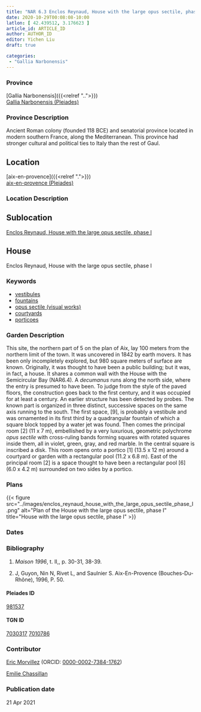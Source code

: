 ```yaml
---
title: "NAR 6.3 Enclos Reynaud, House with the large opus sectile, phase I"
date: 2020-10-29T00:08:08-10:00
latlon: [ 42.439512, 3.176623 ]
article_id: ARTICLE_ID
author: AUTHOR_ID
editor: Yichen Liu
draft: true

categories:
 - "Gallia Narbonensis"
---
```


### Province

[Gallia Narbonensis]({{<relref "..">}}) \
[Gallia Narbonensis (Pleiades)](https://pleiades.stoa.org/places/981537)

### Province Description

Ancient Roman colony (founded 118 BCE) and senatorial province located in modern southern France, along the Mediterranean. This province had stronger cultural and political ties to Italy than the rest of Gaul.

## Location

[aix-en-provence]({{<relref ".">}}) \
[aix-en-provence (Pleiades)]()

### Location Description

<!--### Location Description-->

<!-- LEAVE THIS BLANK FOR NOW -->

## Sublocation

[Enclos Reynaud, House with the large opus sectile, phase I](#)

<!--### Sublocation Description-->

<!-- DESCRIPTION -->

## House

Enclos Reynaud, House with the large opus sectile, phase I



### Keywords

- [vestibules](http://vocab.getty.edu/page/aat/300083076)
- [fountains](http://vocab.getty.edu/page/aat/300006179)
- [opus sectile (visual works)](http://vocab.getty.edu/page/aat/300254462)
- [courtyards](http://vocab.getty.edu/page/aat/300004095)
- [porticoes](http://vocab.getty.edu/page/aat/300004145)



### Garden Description

This site, the northern part of 5 on the plan of Aix, lay 100 meters from the northern limit of the town. It was uncovered in 1842 by earth movers. It has been only incompletely explored, but 980 square meters of surface are known. Originally, it was thought to have been a public building; but it was, in fact, a house. It shares a common wall with the House with the Semicircular Bay (NAR6.4). A *decumanus* runs along the north side, where the entry is presumed to have been. To judge from the style of the paved floors, the construction goes back to the first century, and it was occupied for at least a century. An earlier structure has been detected by probes.
The known part is organized in three distinct, successive spaces on the same axis running to the south. The first space, [9], is probably a vestibule and was ornamented in its first third by a quadrangular fountain of which a square block topped by a water jet was found. Then comes the principal room [2] (11 x 7 m), embellished by a very luxurious, geometric polychrome *opus sectile* with cross-ruling bands forming squares with rotated squares inside them, all in violet, green, gray, and red marble. In the central square is inscribed a disk. This room opens onto a portico [1] (13.5 x 12 m) around a courtyard or garden with a rectangular pool (11.2 x 6.8 m). East of the principal room [2] is a space thought to have been a rectangular pool [6] (6.0 x 4.2 m) surrounded on two sides by a portico.

<!--### Maps-->

<!--
OLD WAY (DO NOT USE)
![alt_text](../../images/image_name.ext)
*CAPTION*

NEW WAY ↓↓↓↓
{{< figure src="../images/image_name.ext" alt="ALT_TEXT" title="CAPTION" >}}
-->

### Plans


{{< figure src="../images/enclos_reynaud_house_with_the_large_opus_sectile_phase_I.png" alt="Plan of the House with the large opus sectile, phase I" title="House with the large opus sectile, phase I" >}}


<!--### Images-->
<!--
OLD WAY (DO NOT USE)
![alt_text](../../images/image_name.ext)
*CAPTION*

NEW WAY ↓↓↓↓
{{< figure src="../images/image_name.ext" alt="ALT_TEXT" title="CAPTION" >}}
-->

### Dates



### Bibliography

1. *Maison 1996*, t. II,, p. 30-31, 38-39.


2. J, Guyon, Nin N, Rivet L, and Saulnier S. Aix-En-Provence (Bouches-Du-Rhône), 1996, P. 50.


#### Pleiades ID

[981537](https://pleiades.stoa.org/places/981537)

#### TGN ID

[7030317](http://vocab.getty.edu/page/tgn/7030317)
[7010786](http://vocab.getty.edu/page/tgn/7010786)

### Contributor

[Eric Morvillez](link) (ORCID: [0000-0002-7384-1762](https://orcid.org/0000-0002-7384-1762))

[Emilie Chassillan](link)
### Publication date


21 Apr 2021

<!--### Related articles-->

<!-- Links to other related articles. Leave blank for now -->